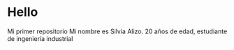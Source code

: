 # Hello
Mi primer repositorio
Mi nombre es Silvia Alizo.
20 años de edad, estudiante de ingeniería industrial
